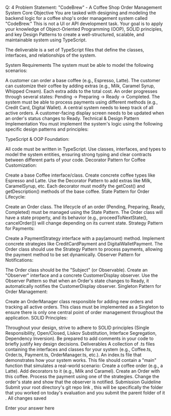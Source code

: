 Q: 4
Problem Statement: "CodeBrew" - A Coffee Shop Order Management System
Core Objective
You are tasked with designing and modeling the backend logic for a coffee shop's order management system called "CodeBrew." This is not a UI or API development task. Your goal is to apply your knowledge of Object-Oriented Programming (OOP), SOLID principles, and key Design Patterns to create a well-structured, scalable, and maintainable system using TypeScript.

The deliverable is a set of TypeScript files that define the classes, interfaces, and relationships of the system.

System Requirements
The system must be able to model the following scenarios:

A customer can order a base coffee (e.g., Espresso, Latte).
The customer can customize their coffee by adding extras (e.g., Milk, Caramel Syrup, Whipped Cream). Each extra adds to the total cost.
An order progresses through several states: Pending -> Preparing -> Ready -> Completed.
The system must be able to process payments using different methods (e.g., Credit Card, Digital Wallet).
A central system needs to keep track of all active orders.
A customer-facing display screen needs to be updated when an order's status changes to Ready.
Technical & Design Pattern Implementation
You must implement the system's logic using the following specific design patterns and principles:

TypeScript & OOP Foundation:

All code must be written in TypeScript.
Use classes, interfaces, and types to model the system entities, ensuring strong typing and clear contracts between different parts of your code.
Decorator Pattern for Coffee Customization:

Create a base Coffee interface/class.
Create concrete coffee types like Espresso and Latte.
Use the Decorator Pattern to add extras like Milk, CaramelSyrup, etc. Each decorator must modify the getCost() and getDescription() methods of the base coffee.
State Pattern for Order Lifecycle:

Create an Order class.
The lifecycle of an order (Pending, Preparing, Ready, Completed) must be managed using the State Pattern.
The Order class will have a state property, and its behavior (e.g., proceedToNextState(), cancelOrder()) will change depending on its current state.
Strategy Pattern for Payments:

Create a PaymentStrategy interface with a pay(amount) method.
Implement concrete strategies like CreditCardPayment and DigitalWalletPayment.
The Order class should use the Strategy Pattern to process payments, allowing the payment method to be set dynamically.
Observer Pattern for Notifications:

The Order class should be the "Subject" (or Observable).
Create an "Observer" interface and a concrete CustomerDisplay observer.
Use the Observer Pattern so that when an Order's state changes to Ready, it automatically notifies the CustomerDisplay observer.
Singleton Pattern for Order Management:

Create an OrderManager class responsible for adding new orders and tracking all active orders.
This class must be implemented as a Singleton to ensure there is only one central point of order management throughout the application.
SOLID Principles:

Throughout your design, strive to adhere to SOLID principles (Single Responsibility, Open/Closed, Liskov Substitution, Interface Segregation, Dependency Inversion). Be prepared to add comments in your code to briefly justify key design decisions.
Deliverables
A collection of .ts files containing the interfaces and classes for your system (e.g., Coffee.ts, Order.ts, Payment.ts, OrderManager.ts, etc.).
An index.ts file that demonstrates how your system works. This file should contain a "main" function that simulates a real-world scenario:
Create a coffee order (e.g., a Latte).
Add decorators to it (e.g., Milk and Caramel).
Create an Order with this coffee.
Process the payment using one of the strategies.
Change the order's state and show that the observer is notified.
Submission Guideline
Submit your root directory's git repo link , this will be specifically the folder that you worked on today's evaluation and you submit the parent folder of it .
All changes saved

Enter your answer here
